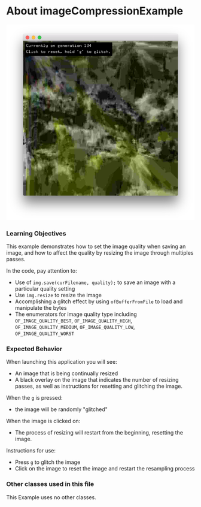# About imageCompressionExample

![Screenshot of Example, stored as exampleName/screenshot.png (or .gif or .jpg)](imageCompressionExample.png)


### Learning Objectives

This example demonstrates how to set the image quality when saving an image, and how to affect the quality by resizing the image through multiples passes. 

In the code, pay attention to: 

* Use of ```img.save(curFilename, quality);``` to save an image with a particular quality setting
* Use ```img.resize``` to resize the image
* Accomplishing a glitch effect by using ```ofBufferFromFile``` to load and manipulate the bytes
* The enumerators for image quality type including ```OF_IMAGE_QUALITY_BEST```,
    ```OF_IMAGE_QUALITY_HIGH```,
    ```OF_IMAGE_QUALITY_MEDIUM```,
    ```OF_IMAGE_QUALITY_LOW```,   
    ```OF_IMAGE_QUALITY_WORST```
 
### Expected Behavior

When launching this application you will see: 

* An image that is being continually resized
* A black overlay on the image that indicates the number of resizing passes, as well as instructions for resetting and glitching the image.

When the ```g``` is pressed: 

* the image will be randomly "glitched" 

When the image is clicked on:

* The process of resizing will restart from the beginning, resetting the image. 

Instructions for use:

* Press ```g``` to glitch the image
* Click on the image to reset the image and restart the resampling process


### Other classes used in this file

This Example uses no other classes.